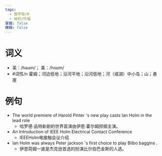 ```yaml
---
tags:
  - 首字母/H
  - 级别/托福
掌握: false
模糊: false
---
```

# 词义
- 英：/həʊm/； 美：/hoʊm/
- #词性/n  霍姆；河边低地；沿河平地；沿河低地；河（或湖）中小岛；山；悬崖
# 例句
- The world premiere of Harold Pinter 's new play casts Ian Holm in the lead role
	- 哈罗德·品特新剧的世界首演由伊恩·霍尔姆担纲主演。
- An Introduction of IEEE Holm Electrical Contact Conference
	- IEEEHolm电接触会议介绍
- Ian Holm was always Peter jackson 's first choice to play Bilbo baggins .
	- 伊恩荷姆一直是杰克逊首选的扮演比尔伯巴金斯的人选。
